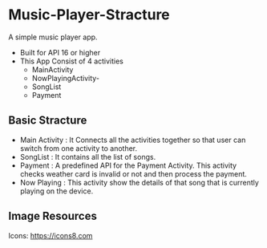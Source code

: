 # Music-Player-Stracture
A simple music player app.

- Built for API 16 or higher
- This App Consist of 4 activities
  - MainActivity
  - NowPlayingActivity-
  - SongList 
  - Payment

## Basic Stracture
- Main Activity : It Connects all the activities together so that user can switch from one activity to another.
- SongList : It contains all the list of songs.
- Payment  : A predefined API for the Payment Activity. This activity checks weather card is invalid or not and then process the payment.
- Now Playing : This activity show the details of that song that is currently playing on the device. 

## Image Resources
Icons: https://icons8.com
